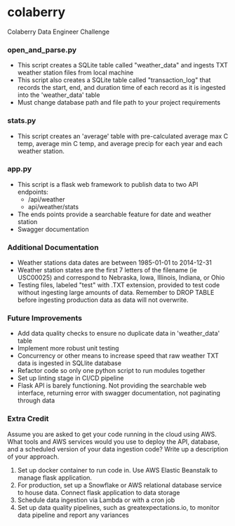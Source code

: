 # colaberry
Colaberry Data Engineer Challenge

### open_and_parse.py
- This script creates a SQLite table called "weather_data" and ingests TXT weather station files from local machine
- This script also creates a SQLite table called "transaction_log" that records the start, end, and duration time of each record as it is ingested into the 'weather_data' table
- Must change database path and file path to your project requirements

### stats.py
- This script creates an 'average' table with pre-calculated average max C temp, average min C temp, and average precip for each year and each weather station.

### app.py
- This script is a flask web framework to publish data to two API endpoints:
    - /api/weather
    - api/weather/stats
- The ends points provide a searchable feature for date and weather station
- Swagger documentation 

### Additional Documentation
- Weather stations data dates are between 1985-01-01 to 2014-12-31
- Weather station states are the first 7 letters of the filename (ie USC00025) and correspond to Nebraska, Iowa, Illinois, Indiana, or Ohio
- Testing files, labeled "test" with .TXT extension, provided to test code without ingesting large amounts of data. Remember to DROP TABLE before ingesting production data as data will not overwrite. 

### Future Improvements 
- Add data quality checks to ensure no duplicate data in 'weather_data' table
- Implement more robust unit testing
- Concurrency or other means to increase speed that raw weather TXT data is ingested in SQLlite database 
- Refactor code so only one python script to run modules together
- Set up linting stage in CI/CD pipeline
- Flask API is barely functioning. Not providing the searchable web interface, returning error with swagger documentation, not paginating through data

### Extra Credit
Assume you are asked to get your code running in the cloud using AWS. What tools and AWS services would you use to deploy the API, database, and a scheduled version of your data ingestion code? Write up a description of your approach.

1. Set up docker container to run code in. Use AWS Elastic Beanstalk to manage flask application.
2. For production, set up a Snowflake or AWS relational database service to house data. Connect flask application to data storage
3. Schedule data ingestion via Lambda or with a cron job
4. Set up data quality pipelines, such as greatexpectations.io, to monitor data pipeline and report any variances
